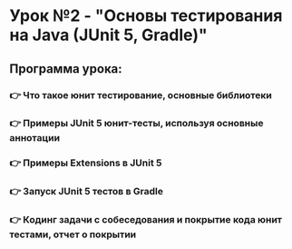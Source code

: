 # Урок №2 - "Основы тестирования на Java (JUnit 5, Gradle)"
## Программа урока:
### 👉 Что такое юнит тестирование, основные библиотеки
### 👉 Примеры JUnit 5 юнит-тесты, используя основные аннотации
### 👉 Примеры Extensions в JUnit 5
### 👉 Запуск JUnit 5 тестов в Gradle
### 👉 Кодинг задачи с собеседования и покрытие кода юнит тестами, отчет о покрытии